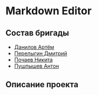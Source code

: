 # Markdown Editor

## Состав бригады

- [Данилов Артём](https://github.com/Pamr0ck)
- [Перелыгин Дмитрий](https://github.com/FireRalin)
- [Почаев Никита](https://github.com/po4yka)
- [Пушпышев Антон](https://github.com/Mikuro)

## Описание проекта

